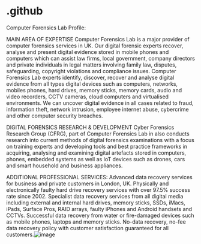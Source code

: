 # .github
Computer Forensics Lab Profile: 

MAIN AREA OF EXPERTISE
Computer Forensics Lab is a major provider of computer forensics services in UK. Our digital forensic experts recover, analyse and present digital evidence stored in mobile phones and computers which can assist law firms, local government, company directors and private individuals in legal matters involving family law, disputes, safeguarding, copyright violations and compliance issues. Computer Forensics Lab experts identify, discover, recover and analyse digital evidence from all types digital devices such as computers, networks, mobiles phones, hard drives, memory sticks, memory cards, audio and video recorders, CCTV cameras, cloud computers and virtualised environments.  We can uncover digital evidence in all cases related to fraud, information theft, network intrusion, employee internet abuse, cybercrime and other computer security breaches.

DIGITAL FORENSICS RESEARCH & DEVELOPMENT
Cyber Forensics Research Group (CFRG), part of Computer Forensics Lab in also conducts research into current methods of digital forensics examinations with a focus on training experts and developing tools and best practice frameworks in acquiring, analysing and examining digital artefacts stored in computers, phones, embedded systems as well as IoT devices such as drones, cars and smart household and business appliances.

ADDITIONAL PROFESSIONAL SERVICES:
Advanced data recovery services for business and private customers in London, UK. Physically and electronically faulty hard drive recovery services with over 97.5% success rate since 2002. Specialist data recovery services from all digital media including external and internal hard drives, memory sticks, SSDs, iMacs, iPads, Surface Pros, RAID arrays, faulty iPhones and Android handsets and CCTVs. Successful data recovery from water or fire-damaged devices such as mobile phones, laptops and memory sticks. No-data recovery, no-fee data recovery policy with customer satisfaction guaranteed for all customers.![image](https://github.com/computerforensicslab/.github/assets/5429757/1be43367-fc2e-4a1e-872d-fae3a337c2fc)
